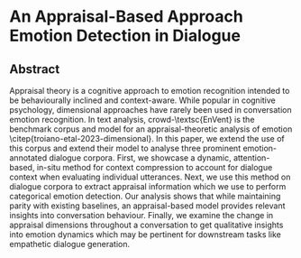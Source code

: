 # An Appraisal-Based Approach Emotion Detection in Dialogue

## Abstract

Appraisal theory is a cognitive approach to emotion recognition intended to be behaviourally inclined and context-aware. While popular in cognitive psychology, dimensional approaches have rarely been used in conversation emotion recognition. In text analysis, crowd-\textsc{EnVent} is the benchmark corpus and model for an appraisal-theoretic analysis of emotion \citep{troiano-etal-2023-dimensional}. In this paper, we extend the use of this corpus and extend their model to analyse three prominent emotion-annotated dialogue corpora. First, we showcase a dynamic, attention-based, in-situ method for context compression to account for dialogue context when evaluating individual utterances. Next, we use this method on dialogue corpora to extract appraisal information which we use to perform categorical emotion detection. Our analysis shows that while maintaining parity with existing baselines, an appraisal-based model provides relevant insights into conversation behaviour. Finally, we examine the change in appraisal dimensions throughout a conversation to get qualitative insights into emotion dynamics which may be pertinent for downstream tasks like empathetic dialogue generation.